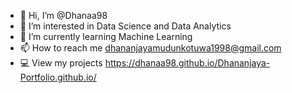 - 👋 Hi, I’m @Dhanaa98
- 👀 I’m interested in Data Science and Data Analytics
- 🌱 I’m currently learning Machine Learning
- 📫 How to reach me dhananjayamudunkotuwa1998@gmail.com 
- 💻 View my projects https://dhanaa98.github.io/Dhananjaya-Portfolio.github.io/

<!---
Dhanaa98/Dhanaa98 is a ✨ special ✨ repository because its `README.md` (this file) appears on your GitHub profile.
You can click the Preview link to take a look at your changes.
--->
